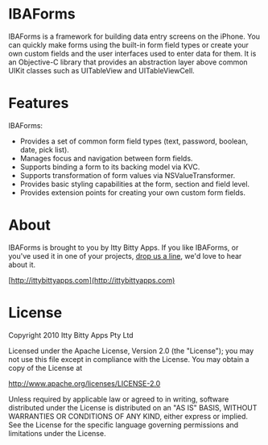 IBAForms
============
IBAForms is a framework for building data entry screens on the iPhone. You can quickly make forms using the built-in form field types or create your own custom fields and the user interfaces used to enter data for them. It is an Objective-C library that provides an abstraction layer above common UIKit classes such as UITableView and UITableViewCell.

Features
============
IBAForms:

 *  Provides a set of common form field types (text, password, boolean, date, pick list). 
 *  Manages focus and navigation between form fields.
 *  Supports binding a form to its backing model via KVC.
 *  Supports transformation of form values via NSValueTransformer.
 *  Provides basic styling capabilities at the form, section and field level.
 *  Provides extension points for creating your own custom form fields.


About
============

IBAForms is brought to you by Itty Bitty Apps. If you like IBAForms, or you've used it in one of your projects, [drop us a line](http://ittybittyapps.com/contact-us/), we'd love to hear about it.

[http://ittybittyapps.com](http://ittybittyapps.com)


License
============

Copyright 2010 Itty Bitty Apps Pty Ltd

Licensed under the Apache License, Version 2.0 (the "License"); you may not use this file except in compliance with the License. You may obtain a copy of the License at 

http://www.apache.org/licenses/LICENSE-2.0 

Unless required by applicable law or agreed to in writing, software distributed under the License is distributed on an "AS IS" BASIS, WITHOUT WARRANTIES OR CONDITIONS OF ANY KIND, either express or implied. See the License for the specific language governing permissions and limitations under the License.